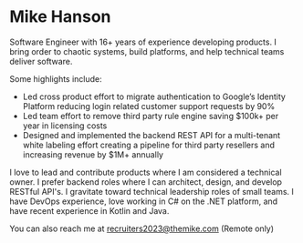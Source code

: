 # Mike Hanson

Software Engineer with 16+ years of experience developing products. I bring order to chaotic systems, build platforms, and help technical teams deliver software.

Some highlights include:

* Led cross product effort to migrate authentication to Google’s Identity Platform reducing login related customer support requests by 90%
* Led team effort to remove third party rule engine saving $100k+ per year in licensing costs
* Designed and implemented the backend REST API for a multi-tenant white labeling effort creating a pipeline for third party resellers and increasing revenue by $1M+ annually

I love to lead and contribute products where I am considered a technical owner. I prefer backend roles where I can architect, design, and develop RESTful API's. I gravitate toward technical leadership roles of small teams. I have DevOps experience, love working in C# on the .NET platform, and have recent experience in Kotlin and Java.

You can also reach me at recruiters2023@themike.com
(Remote only)
